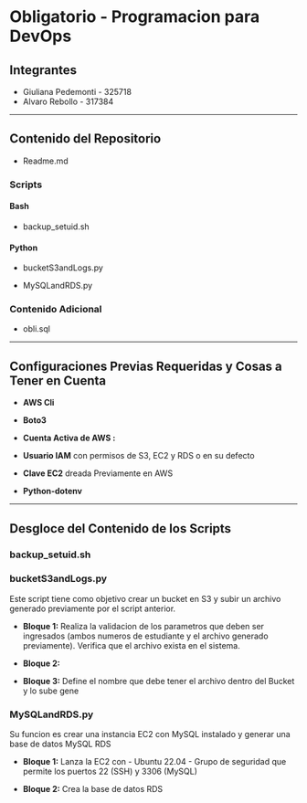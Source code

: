 # Obligatorio - Programacion para DevOps

## Integrantes

- Giuliana Pedemonti - 325718
- Alvaro Rebollo - 317384

---

## Contenido del Repositorio


- Readme.md

### Scripts

#### Bash
- backup_setuid.sh

#### Python
- bucketS3andLogs.py
    
- MySQLandRDS.py

### Contenido Adicional
-  obli.sql

---

## Configuraciones Previas Requeridas y Cosas a Tener en Cuenta

 - **AWS Cli**

 - **Boto3**

 - **Cuenta Activa de AWS :** 

 - **Usuario IAM** con permisos de S3, EC2 y RDS o en su defecto
 
 - **Clave EC2** dreada Previamente en AWS

 - **Python-dotenv**



---

## Desgloce del Contenido de los Scripts

### backup_setuid.sh




### bucketS3andLogs.py

Este script tiene como objetivo crear un bucket en S3 y subir un archivo generado previamente por el script anterior.

- **Bloque 1:** Realiza la validacion de los parametros que deben ser ingresados (ambos numeros de estudiante y el archivo generado previamente). Verifica que el archivo exista en el sistema.

- **Bloque 2:**

- **Bloque 3:** Define el nombre que debe tener el archivo dentro del Bucket y lo sube
gene


### MySQLandRDS.py

Su funcion es crear una instancia EC2 con MySQL instalado y generar una base de datos MySQL RDS

- **Bloque 1:**
     Lanza la EC2 con
        - Ubuntu 22.04
        - Grupo de seguridad que permite los puertos 22 (SSH) y 3306 (MySQL)

- **Bloque 2:** Crea la base de datos RDS